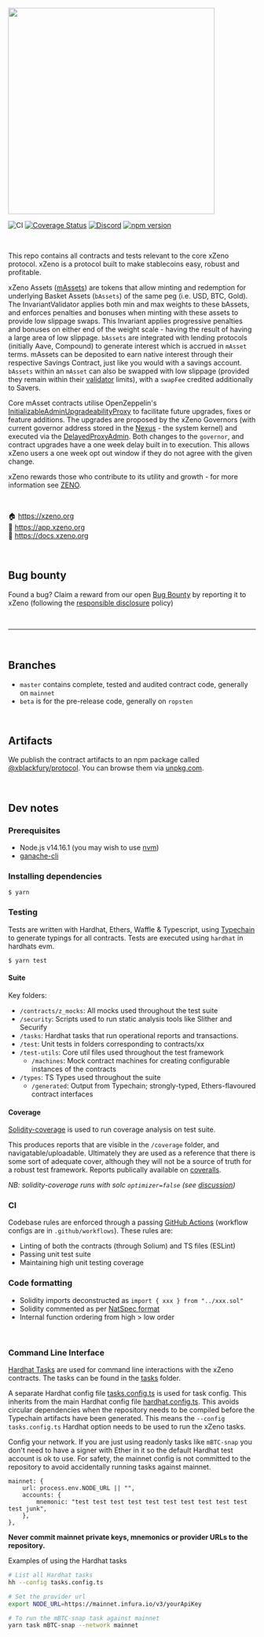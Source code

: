 <br/>
<img src="https://xzeno.org/assets/img/email/xzeno_logo_horizontal_black.png" width="420" >

![CI](https://github.com/xzeno/xZeno-contracts/workflows/Test/badge.svg)
[![Coverage Status](https://coveralls.io/repos/github/xzeno/xZeno-contracts/badge.svg?branch=master&t=BVkH5s)](https://coveralls.io/github/xzeno/xZeno-contracts?branch=master)
[![Discord](https://img.shields.io/discord/525087739801239552?color=7289DA&label=discord%20)](https://discordapp.com/channels/525087739801239552/)
[![npm version](https://badge.fury.io/js/%40xzeno%2Fprotocol.svg)](https://badge.fury.io/js/%40xzeno%2Fprotocol)

<br />

This repo contains all contracts and tests relevant to the core xZeno protocol. xZeno is a protocol built to make stablecoins easy, robust and profitable.

xZeno Assets ([mAssets](./contracts/masset/Masset.sol)) are tokens that allow minting and redemption for underlying Basket Assets (`bAssets`) of the same peg (i.e. USD, BTC, Gold). The InvariantValidator applies both min and max weights to these bAssets, and enforces penalties and bonuses when minting with these assets to provide low slippage swaps. This Invariant applies progressive penalties and bonuses on either end of the weight scale - having the result of having a large area of low slippage. `bAssets` are integrated with lending protocols (initially Aave, Compound) to generate interest which is accrued in `mAsset` terms. mAssets can be deposited to earn native interest through their respective Savings Contract, just like you would with a savings account. `bAssets` within an `mAsset` can also be swapped with low slippage (provided they remain within their [validator](./contracts/masset/InvariantValidator.sol) limits), with a `swapFee` credited additionally to Savers.

Core mAsset contracts utilise OpenZeppelin's [InitializableAdminUpgradeabilityProxy](https://github.com/OpenZeppelin/openzeppelin-sdk/blob/master/packages/lib/contracts/upgradeability/InitializableAdminUpgradeabilityProxy.sol) to facilitate future upgrades, fixes or feature additions. The upgrades are proposed by the xZeno Governors (with current governor address stored in the [Nexus](./contracts/nexus/Nexus.sol) - the system kernel) and executed via the [DelayedProxyAdmin](./contracts/upgradability/DelayedProxyAdmin.sol). Both changes to the `governor`, and contract upgrades have a one week delay built in to execution. This allows xZeno users a one week opt out window if they do not agree with the given change.

xZeno rewards those who contribute to its utility and growth - for more information see [ZENO](https://docs.xzeno.org/xzeno-assets/functions).

<br />

🏠 https://xzeno.org  
📀 https://app.xzeno.org  
📄 https://docs.xzeno.org

<br />

## Bug bounty

Found a bug? Claim a reward from our open [Bug Bounty](https://docs.xzeno.org/protocol/security/xzeno-bug-bounty) by reporting it to xZeno (following the [responsible disclosure](https://docs.xzeno.org/protocol/security/xzeno-bug-bounty#responsible-disclosure) policy)

<br />

---

<br />

## Branches

-   `master` contains complete, tested and audited contract code, generally on `mainnet`
-   `beta` is for the pre-release code, generally on `ropsten`

<br />

## Artifacts

We publish the contract artifacts to an npm package called [@xblackfury/protocol](https://www.npmjs.com/package/@xblackfury/protocol). You can browse them via [unpkg.com](https://unpkg.com/browse/@xblackfury/protocol@latest/).

<br />

## Dev notes

### Prerequisites

-   Node.js v14.16.1 (you may wish to use [nvm][1])
-   [ganache-cli][2]

### Installing dependencies

```
$ yarn
```

### Testing

Tests are written with Hardhat, Ethers, Waffle & Typescript, using [Typechain](https://github.com/ethereum-ts/TypeChain) to generate typings for all contracts. Tests are executed using `hardhat` in hardhats evm.

```
$ yarn test
```

#### Suite

Key folders:

-   `/contracts/z_mocks`: All mocks used throughout the test suite
-   `/security`: Scripts used to run static analysis tools like Slither and Securify
-   `/tasks`: Hardhat tasks that run operational reports and transactions.
-   `/test`: Unit tests in folders corresponding to contracts/xx
-   `/test-utils`: Core util files used throughout the test framework
    -   `/machines`: Mock contract machines for creating configurable instances of the contracts
-   `/types`: TS Types used throughout the suite
    -   `/generated`: Output from Typechain; strongly-typed, Ethers-flavoured contract interfaces

#### Coverage

[Solidity-coverage](https://github.com/sc-forks/solidity-coverage) is used to run coverage analysis on test suite.

This produces reports that are visible in the `/coverage` folder, and navigatable/uploadable. Ultimately they are used as a reference that there is some sort of adequate cover, although they will not be a source of truth for a robust test framework. Reports publically available on [coveralls](https://coveralls.io/github/xzeno/xZeno-contracts).

_NB: solidity-coverage runs with solc `optimizer=false` (see [discussion](https://github.com/sc-forks/solidity-coverage/issues/417))_

### CI

Codebase rules are enforced through a passing [GitHub Actions](https://github.com/features/actions) (workflow configs are in `.github/workflows`). These rules are:

-   Linting of both the contracts (through Solium) and TS files (ESLint)
-   Passing unit test suite
-   Maintaining high unit testing coverage

### Code formatting

-   Solidity imports deconstructed as `import { xxx } from "../xxx.sol"`
-   Solidity commented as per [NatSpec format](https://solidity.readthedocs.io/en/v0.5.0/layout-of-source-files.html#comments)
-   Internal function ordering from high > low order

<br />

[1]: https://github.com/nvm-sh/nvm
[2]: https://github.com/trufflesuite/ganache-cli

### Command Line Interface

[Hardhat Tasks](https://hardhat.org/guides/create-task.html) are used for command line interactions with the xZeno contracts. The tasks can be found in the [tasks](./tasks) folder.

A separate Hardhat config file [tasks.config.ts](./tasks.config.ts) is used for task config. This inherits from the main Hardhat config file [hardhat.config.ts](./hardhat.config.ts). This avoids circular dependencies when the repository needs to be compiled before the Typechain artifacts have been generated. This means the `--config tasks.config.ts` Hardhat option needs to be used to run the xZeno tasks.

Config your network. If you are just using readonly tasks like `mBTC-snap` you don't need to have a signer with Ether in it so the default Hardhat test account is ok to use. For safety, the mainnet config is not committed to the repository to avoid accidentally running tasks against mainnet.

```
mainnet: {
    url: process.env.NODE_URL || "",
    accounts: {
        mnemonic: "test test test test test test test test test test test junk",
    },
},
```

**Never commit mainnet private keys, mnemonics or provider URLs to the repository.**

Examples of using the Hardhat tasks

```zsh
# List all Hardhat tasks
hh --config tasks.config.ts

# Set the provider url
export NODE_URL=https://mainnet.infura.io/v3/yourApiKey

# To run the mBTC-snap task against mainnet
yarn task mBTC-snap --network mainnet
```
